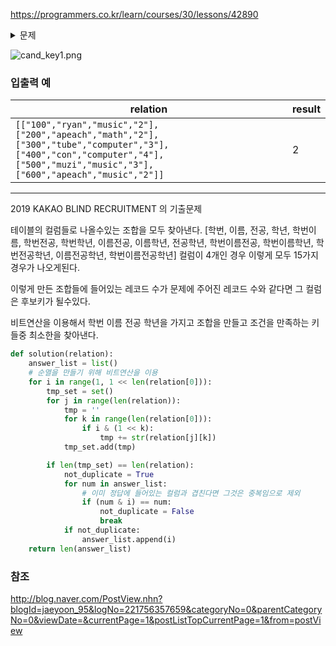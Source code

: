 https://programmers.co.kr/learn/courses/30/lessons/42890

<details>
<summary markdown='span'>문제</summary>
<pre>
프렌즈대학교 컴퓨터공학과 조교인 제이지는 네오 학과장님의 지시로, 학생들의 인적사항을 정리하는 업무를 담당하게 되었다.</br>
그의 학부 시절 프로그래밍 경험을 되살려, 모든 인적사항을 데이터베이스에 넣기로 하였고, 이를 위해 정리를 하던 중에 후보키(Candidate Key)에 대한 고민이 필요하게 되었다.</br>
후보키에 대한 내용이 잘 기억나지 않던 제이지는, 정확한 내용을 파악하기 위해 데이터베이스 관련 서적을 확인하여 아래와 같은 내용을 확인하였다.</br>
관계 데이터베이스에서 릴레이션(Relation)의 튜플(Tuple)을 유일하게 식별할 수 있는 속성(Attribute) 또는 속성의 집합 중, 다음 두 성질을 만족하는 것을 후보 키(Candidate Key)라고 한다.
유일성(uniqueness) : 릴레이션에 있는 모든 튜플에 대해 유일하게 식별되어야 한다.
최소성(minimality) : 유일성을 가진 키를 구성하는 속성(Attribute) 중 하나라도 제외하는 경우 유일성이 깨지는 것을 의미한다. 즉, 릴레이션의 모든 튜플을 유일하게 식별하는 데 꼭 필요한 속성들로만 구성되어야 한다.
제이지를 위해, 아래와 같은 학생들의 인적사항이 주어졌을 때, 후보 키의 최대 개수를 구하라.</br>
그림의 예를 설명하면, 학생의 인적사항 릴레이션에서 모든 학생은 각자 유일한 학번을 가지고 있다. 따라서 학번은 릴레이션의 후보 키가 될 수 있다.
그다음 이름에 대해서는 같은 이름(apeach)을 사용하는 학생이 있기 때문에, 이름은 후보 키가 될 수 없다. 그러나, 만약 [이름, 전공]을 함께 사용한다면 릴레이션의 모든 튜플을 유일하게 식별 가능하므로 후보 키가 될 수 있게 된다.
물론 [이름, 전공, 학년]을 함께 사용해도 릴레이션의 모든 튜플을 유일하게 식별할 수 있지만, 최소성을 만족하지 못하기 때문에 후보 키가 될 수 없다.
따라서, 위의 학생 인적사항의 후보키는 학번, [이름, 전공] 두 개가 된다.</br>
릴레이션을 나타내는 문자열 배열 relation이 매개변수로 주어질 때, 이 릴레이션에서 후보 키의 개수를 return 하도록 solution 함수를 완성하라.<br/>
제한사항
relation은 2차원 문자열 배열이다.
relation의 컬럼(column)의 길이는 1 이상 8 이하이며, 각각의 컬럼은 릴레이션의 속성을 나타낸다.
relation의 로우(row)의 길이는 1 이상 20 이하이며, 각각의 로우는 릴레이션의 튜플을 나타낸다.
relation의 모든 문자열의 길이는 1 이상 8 이하이며, 알파벳 소문자와 숫자로만 이루어져 있다.
relation의 모든 튜플은 유일하게 식별 가능하다.(즉, 중복되는 튜플은 없다.)
</pre>
</details>

![cand_key1.png](https://blog.chanwookim.me/images/images/005eb91e-58e5-4109-9567-deb5e94462e3.jpg)





### 입출력 예

| relation                                                     | result |
| ------------------------------------------------------------ | ------ |
| `[["100","ryan","music","2"],["200","apeach","math","2"],["300","tube","computer","3"],["400","con","computer","4"],["500","muzi","music","3"],["600","apeach","music","2"]]` | 2      |





-----

2019 KAKAO BLIND RECRUITMENT 의 기출문제

테이블의  컬럼들로 나올수있는 조합을 모두 찾아낸다.
[학번, 이름, 전공, 학년, 학번이름, 학번전공, 학번학년, 이름전공, 이름학년, 전공학년, 학번이름전공, 학번이름학년, 학번전공학년, 이름전공학년, 학번이름전공학년]  컬럼이 4개인 경우 이렇게 모두 15가지 경우가 나오게된다.

이렇게 만든 조합들에 들어있는 레코드 수가 문제에 주어진 레코드 수와 같다면 그 컬럼은 후보키가 될수있다.

비트연산을 이용해서 학번 이름 전공 학년을 가지고 조합을 만들고 
조건을 만족하는 키들중 최소한을 찾아낸다.



```python
def solution(relation):
    answer_list = list()
    # 순열을 만들기 위해 비트연산을 이용
    for i in range(1, 1 << len(relation[0])):
        tmp_set = set()
        for j in range(len(relation)):
            tmp = ''
            for k in range(len(relation[0])):
                if i & (1 << k):
                    tmp += str(relation[j][k])
            tmp_set.add(tmp)

        if len(tmp_set) == len(relation):
            not_duplicate = True
            for num in answer_list:
                # 이미 정답에 들어있는 컬럼과 겹친다면 그것은 중복임으로 제외
                if (num & i) == num:
                    not_duplicate = False
                    break
            if not_duplicate:
                answer_list.append(i)
    return len(answer_list)

```



### 참조

http://blog.naver.com/PostView.nhn?blogId=jaeyoon_95&logNo=221756357659&categoryNo=0&parentCategoryNo=0&viewDate=&currentPage=1&postListTopCurrentPage=1&from=postView